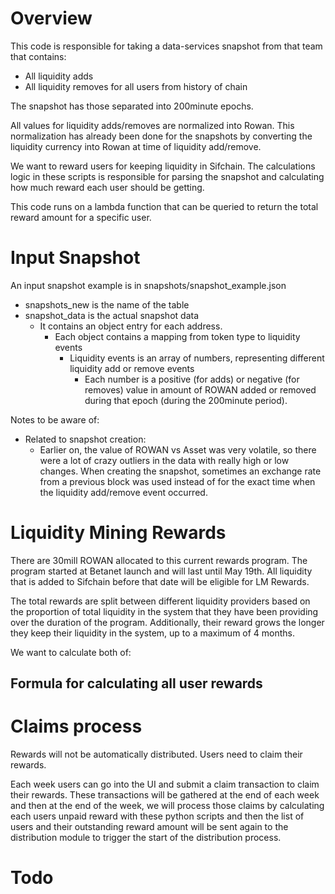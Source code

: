 # Overview
This code is responsible for taking a data-services snapshot from that team that contains:
 - All liquidity adds
 - All liquidity removes
for all users from history of chain

The snapshot has those separated into 200minute epochs.

All values for liquidity adds/removes are normalized into Rowan. This normalization has already been done for the snapshots by converting the liquidity currency into Rowan at time of liquidity add/remove.

We want to reward users for keeping liquidity in Sifchain. The calculations logic in these scripts is responsible for parsing the snapshot and calculating how much reward each user should be getting.

This code runs on a lambda function that can be queried to return the total reward amount for a specific user.

# Input Snapshot
An input snapshot example is in snapshots/snapshot_example.json
 - snapshots_new is the name of the table
 - snapshot_data is the actual snapshot data
   - It contains an object entry for each address.
     - Each object contains a mapping from token type to liquidity events
       - Liquidity events is an array of numbers, representing different liquidity add or remove events
         - Each number is a positive (for adds) or negative (for removes) value in amount of ROWAN added or removed during that epoch (during the 200minute period).

Notes to be aware of:
 - Related to snapshot creation:
   - Earlier on, the value of ROWAN vs Asset was very volatile, so there were a lot of crazy outliers in the data with really high or low changes. When creating the snapshot, sometimes an exchange rate from a previous block was used instead of for the exact time when the liquidity add/remove event occurred.

# Liquidity Mining Rewards
There are 30mill ROWAN allocated to this current rewards program. The program started at Betanet launch and will last until May 19th. All liquidity that is added to Sifchain before that date will be eligible for LM Rewards.

The total rewards are split between different liquidity providers based on the proportion of total liquidity in the system that they have been providing over the duration of the program. Additionally, their reward grows the longer they keep their liquidity in the system, up to a maximum of 4 months.

We want to calculate both of:
 <!-- - The expected total reward for each user assuming they leave their liquidity as is until the end of the program
 - ?the claimable reward? The expected total reward of each user assuming they remove all their liquidity immediately. Is this even claimable? -->

## Formula for calculating all user rewards

 <!-- - based on % of total LPs user has been pooling
 - 4 months incentive (121days)
 - claimable reward is what you can claim immediately today
 - reserved reward is your expected total reward if you keep your same liq pooled for full period

For a specific user, their total reward should be calculated as follows:
 - Users accrue rewards -->

# Claims process
Rewards will not be automatically distributed. Users need to claim their rewards.

Each week users can go into the UI and submit a claim transaction to claim their rewards. These transactions will be gathered at the end of each week and then at the end of the week, we will process those claims by calculating each users unpaid reward with these python scripts and then the list of users and their outstanding reward amount will be sent again to the distribution module to trigger the start of the distribution process.

# Todo
<!-- clarify/double check below example and considerations:

on may 20 we set max for each user as their pooled amount and global max

if a user withdraws liq below their personal max, this drops the user's max and the global max

May 20 40M total LP
May 20 i had 2M liq. so now my max is 2M for the last month.
May 21 I withdraw 500k. now my multiplier is based on having only 1.5M
May 21 I add 100M liq
May 23 I remove 100M liq
May 30 60M total LP -->
